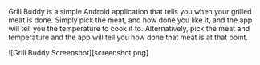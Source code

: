 Grill Buddy is a simple Android application that tells you when your grilled meat is done.  Simply pick the meat, and how done you like it, and the app will tell you the temperature to cook it to.  Alternatively, pick the meat and temperature and the app will tell you how done that meat is at that point.

![Grill Buddy Screenshot][screenshot.png]
